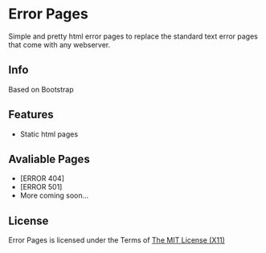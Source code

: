# Error Pages  #
Simple and pretty html error pages to replace the standard text error pages that come with any webserver.

## Info ##
Based on Bootstrap

## Features ##
* Static html pages

## Avaliable Pages ##
* [ERROR 404]
* [ERROR 501]
* More coming soon...

## License ##
Error Pages is licensed under the Terms of [The MIT License (X11)](http://opensource.org/licenses/MIT)
